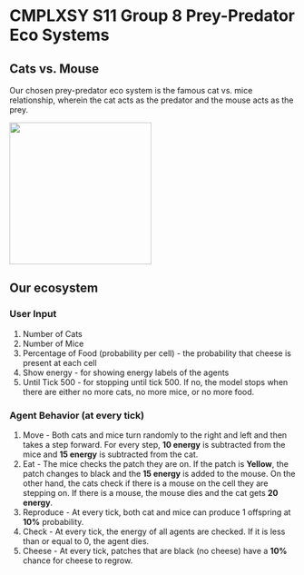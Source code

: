 # CMPLXSY S11 Group 8 Prey-Predator Eco Systems
## Cats vs. Mouse
Our chosen prey-predator eco system is the famous cat vs. mice relationship, wherein the cat acts as the predator and the mouse acts as the prey.

<img src="https://live.staticflickr.com/3266/5726130896_255aa311f7_b.jpg" width="250" >

## Our ecosystem
### User Input
1. Number of Cats 
2. Number of Mice
3. Percentage of Food (probability per cell) - the probability that cheese is present at each cell
4. Show energy - for showing energy labels of the agents
5. Until Tick 500 - for stopping until tick 500. If no, the model stops when there are either no more cats, no more mice, or no more food.

### Agent Behavior (at every tick)
1. Move - Both cats and mice turn randomly to the right and left and then takes a step forward. For every step, **10 energy** is subtracted from the mice and **15 energy** is subtracted from the cat. 
2. Eat - The mice checks the patch they are on. If the patch is **Yellow**, the patch changes to black and the **15 energy** is added to the mouse. On the other hand, the cats check if there is a mouse on the cell they are stepping on. If there is a mouse, the mouse dies and the cat gets **20 energy**.
3. Reproduce - At every tick, both cat and mice can produce 1 offspring at **10%** probability. 
4. Check - At every tick, the energy of all agents are checked. If it is less than or equal to 0, the agent dies.
5. Cheese - At every tick, patches that are black (no cheese) have a **10%** chance for cheese to regrow.
